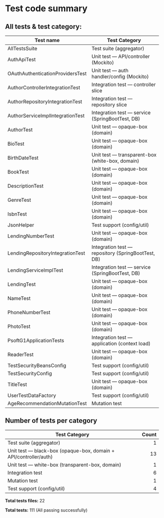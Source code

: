 # Test code summary

## All tests & test category:

| Test name                        | Test Category                                      |
|----------------------------------|----------------------------------------------------|
| AllTestsSuite                    | Test suite (aggregator)                            |
| AuthApiTest                      | Unit test — API/controller (Mockito)               |
| OAuthAuthenticationProvidersTest | Unit test — auth handler/config (Mockito)          |
| AuthorControllerIntegrationTest  | Integration test — controller slice                |
| AuthorRepositoryIntegrationTest  | Integration test — repository slice                |
| AuthorServiceImplIntegrationTest | Integration test — service (SpringBootTest, DB)    |
| AuthorTest                       | Unit test — opaque-box (domain)                    |
| BioTest                          | Unit test — opaque-box (domain)                    |
| BirthDateTest                    | Unit test — transparent-box (white-box, domain)    |
| BookTest                         | Unit test — opaque-box (domain)                    |
| DescriptionTest                  | Unit test — opaque-box (domain)                    |
| GenreTest                        | Unit test — opaque-box (domain)                    |
| IsbnTest                         | Unit test — opaque-box (domain)                    |
| JsonHelper                       | Test support (config/util)                         |
| LendingNumberTest                | Unit test — opaque-box (domain)                    |
| LendingRepositoryIntegrationTest | Integration test — repository (SpringBootTest, DB) |
| LendingServiceImplTest           | Integration test — service (SpringBootTest, DB)    |
| LendingTest                      | Unit test — opaque-box (domain)                    |
| NameTest                         | Unit test — opaque-box (domain)                    |
| PhoneNumberTest                  | Unit test — opaque-box (domain)                    |
| PhotoTest                        | Unit test — opaque-box (domain)                    |
| PsoftG1ApplicationTests          | Integration test — application (context load)      |
| ReaderTest                       | Unit test — opaque-box (domain)                    |
| TestSecurityBeansConfig          | Test support (config/util)                         |
| TestSecurityConfig               | Test support (config/util)                         |
| TitleTest                        | Unit test — opaque-box (domain)                    |
| UserTestDataFactory              | Test support (config/util)                         |
| AgeRecommendationMutationTest    | Mutation test                                      |


## Number of tests per category

| Test Category                                                    | Count |
|------------------------------------------------------------------|------:|
| Test suite (aggregator)                                          |     1 |
| Unit test — black-box (opaque-box, domain + API/controller/auth) |    13 |
| Unit test — white-box (transparent-box, domain)                  |     1 |
| Integration test                                                 |     6 |
| Mutation test                                                    |     1 |
| Test support (config/util)                                       |     4 |

**Total tests files:** 22

**Total tests:** 111 (All passing successfully)

